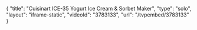 {
    "title": "Cuisinart ICE-35 Yogurt Ice Cream & Sorbet Maker",
    "type": "solo",
    "layout": "iframe-static",
    "videoId": "3783133",
    "url": "\/tvpembed\/3783133"
}